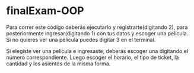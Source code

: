 # finalExam-OOP
Para correr este código deberás ejecutarlo y registrarte(digitando 2), para posteriormente
ingresar(digitando 1) con tus datos y escoger una película. Si no quieres ver una película
puedes digitar 3 en el terminal.

Si elegiste ver una película e ingresaste, deberás escoger una digitando el número correspondiente.
Luego escoger el horario, el tipo de ticket, la cantidad y los asientos de la misma forma. 